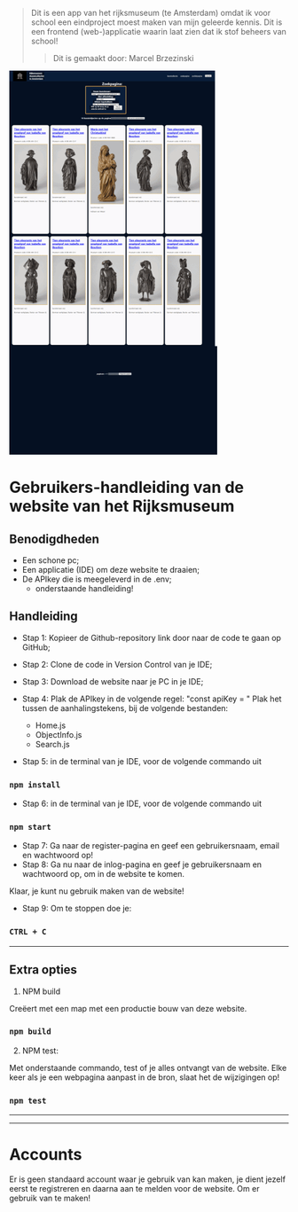 > Dit is een app van het rijksmuseum (te Amsterdam) omdat ik voor school een eindproject moest maken van mijn geleerde kennis.
> Dit is een frontend (web-)applicatie waarin laat zien dat ik stof beheers van school!
>> Dit is gemaakt door: Marcel Brzezinski

![Rijksmuseum](src/assets/Rijksmuseum.gif)

# Gebruikers-handleiding van de website van het Rijksmuseum
## Benodigdheden
- Een schone pc;
- Een applicatie (IDE) om deze website te draaien;
- De APIkey die is meegeleverd in de .env;
    + onderstaande handleiding!

## Handleiding

- Stap 1: Kopieer de Github-repository link door naar de code te gaan op GitHub;
- Stap 2: Clone de code in Version Control van je IDE;
- Stap 3: Download de website naar je PC in je IDE;
- Stap 4: Plak de APIkey in de volgende regel: "const apiKey = "
Plak het tussen de aanhalingstekens, bij de volgende bestanden:
  - Home.js
  - ObjectInfo.js
  - Search.js

- Stap 5: in de terminal van je IDE, voor de volgende commando uit
### `npm install`
- Stap 6: in de terminal van je IDE, voor de volgende commando uit
### `npm start`

- Stap 7: Ga naar de register-pagina en geef een gebruikersnaam, email en wachtwoord op!
- Stap 8: Ga nu naar de inlog-pagina en geef je gebruikersnaam en wachtwoord op, om in de website te komen.

Klaar, je kunt nu gebruik maken van de website!

- Stap 9: Om te stoppen doe je: 
### `CTRL + C`

----
## Extra opties

1. NPM build

Creëert met een map met een productie bouw van deze website.

### `npm build`

2. NPM test:

Met onderstaande commando, test of je alles ontvangt van de website.
Elke keer als je een webpagina aanpast in de bron, slaat het de wijzigingen op!
### `npm test`

-----------
-----------

# Accounts
Er is geen standaard account waar je gebruik van kan maken, je dient jezelf eerst te registreren en daarna aan te melden voor de website.
Om er gebruik van te maken!
